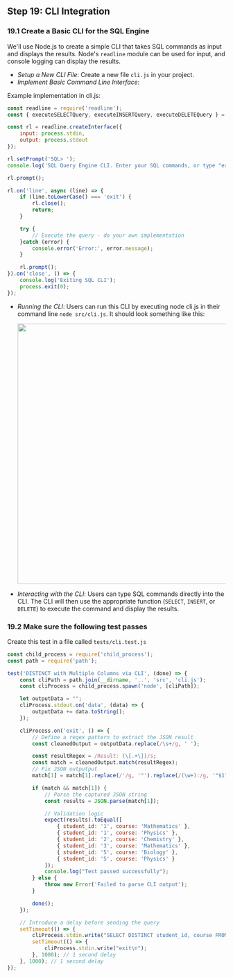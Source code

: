 ## Step 19: CLI Integration
### 19.1 Create a Basic CLI for the SQL Engine
We'll use Node.js to create a simple CLI that takes SQL commands as input and displays the results. Node's `readline` module can be used for input, and console logging can display the results.

- *Setup a New CLI File*: Create a new file `cli.js` in your project.
- *Implement Basic Command Line Interface*:

Example implementation in cli.js:

```javascript
const readline = require('readline');
const { executeSELECTQuery, executeINSERTQuery, executeDELETEQuery } = require('./queryExecuter');

const rl = readline.createInterface({
    input: process.stdin,
    output: process.stdout
});

rl.setPrompt('SQL> ');
console.log('SQL Query Engine CLI. Enter your SQL commands, or type "exit" to quit.');

rl.prompt();

rl.on('line', async (line) => {
    if (line.toLowerCase() === 'exit') {
        rl.close();
        return;
    }

    try {
        // Execute the query - do your own implementation
    }catch (error) {
        console.error('Error:', error.message);
    }

    rl.prompt();
}).on('close', () => {
    console.log('Exiting SQL CLI');
    process.exit(0);
});
```

- *Running the CLI*: Users can run this CLI by executing node cli.js in their command line `node src/cli.js`.
It should look something like this:

    <img src="./assets/tutorial-19.gif" width="600" />

- *Interacting with the CLI*: Users can type SQL commands directly into the CLI. The CLI will then use the appropriate function (`SELECT`, `INSERT`, or `DELETE`) to execute the command and display the results.

### 19.2 Make sure the following test passes

Create this test in a file called `tests/cli.test.js`

```javascript
const child_process = require('child_process');
const path = require('path');

test('DISTINCT with Multiple Columns via CLI', (done) => {
    const cliPath = path.join(__dirname, '..', 'src', 'cli.js');
    const cliProcess = child_process.spawn('node', [cliPath]);

    let outputData = "";
    cliProcess.stdout.on('data', (data) => {
        outputData += data.toString();
    });

    cliProcess.on('exit', () => {
        // Define a regex pattern to extract the JSON result
        const cleanedOutput = outputData.replace(/\s+/g, ' ');

        const resultRegex = /Result: (\[.+\])/s;
        const match = cleanedOutput.match(resultRegex);
        // Fix JSON outputput
        match[1] = match[1].replace(/'/g, '"').replace(/(\w+):/g, '"$1":');

        if (match && match[1]) {
            // Parse the captured JSON string
            const results = JSON.parse(match[1]);

            // Validation logic
            expect(results).toEqual([
                { student_id: '1', course: 'Mathematics' },
                { student_id: '1', course: 'Physics' },
                { student_id: '2', course: 'Chemistry' },
                { student_id: '3', course: 'Mathematics' },
                { student_id: '5', course: 'Biology' },
                { student_id: '5', course: 'Physics' }
            ]);
            console.log("Test passed successfully");
        } else {
            throw new Error('Failed to parse CLI output');
        }

        done();
    });

    // Introduce a delay before sending the query
    setTimeout(() => {
        cliProcess.stdin.write("SELECT DISTINCT student_id, course FROM enrollment\n");
        setTimeout(() => {
            cliProcess.stdin.write("exit\n");
        }, 1000); // 1 second delay
    }, 1000); // 1 second delay
});
```